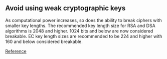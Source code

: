 ## Avoid using weak cryptographic keys

As computational power increases, so does the ability to break ciphers with smaller key lengths. 
The recommended key length size for RSA and DSA algorithms is 2048 and higher. 
1024 bits and below are now considered breakable. 
EC key length sizes are recommended to be 224 and higher with 160 and below considered breakable.

[Reference](https://docs.openstack.org/bandit/latest/plugins/weak_cryptographic_key.html)